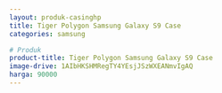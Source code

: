 ```yaml
---
layout: produk-casinghp
title: Tiger Polygon Samsung Galaxy S9 Case
categories: samsung

# Produk
product-title: Tiger Polygon Samsung Galaxy S9 Case
image-drive: 1AIbHKSHMRegTY4YEsjJSzWXEANmvIgAQ
harga: 90000
---
```

